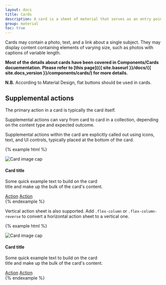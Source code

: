 ```yaml
---
layout: docs
title: Cards
description: A card is a sheet of material that serves as an entry point to more detailed information.
group: material
toc: true
---
```


Cards may contain a photo, text, and a link about a single subject. They may display content containing elements of varying size, such as photos with captions of variable length.

**Most of the details about cards have been covered in Components/Cards docuementation. Please refer to [this page]({{ site.baseurl }}/docs/{{ site.docs_version }}/components/cards/) for more details.**

**N.B.** According to Material Design, flat buttons should be used in cards.

## Supplemental actions

The primary action in a card is typically the card itself.

Supplemental actions can vary from card to card in a collection, depending on the content type and expected outcome.

Supplemental actions within the card are explicitly called out using icons, text, and UI controls, typically placed at the bottom of the card.

{% example html %}
<div class="card" style="width: 20rem;">
  <img alt="Card image cap" class="card-img-top" data-src="holder.js/100px180/">
  <div class="card-body">
    <h4 class="card-title">Card title</h4>
    <p class="card-text">Some quick example text to build on the card title and make up the bulk of the card's content.</p>
  </div>
  <div class="card-actions">
    <a class="btn btn-outline-primary" href="#">Action</a>
    <a class="btn btn-outline-primary" href="#">Action</a>
  </div>
</div>
{% endexample %}

Vertical action sheet is also supported. Add `.flex-column` or `.flex-column-reverse` to convert a horizontal action sheet to a vertical one.

{% example html %}
<div class="card" style="width: 20rem;">
  <img alt="Card image cap" class="card-img-top" data-src="holder.js/100px180/">
  <div class="card-body">
    <h4 class="card-title">Card title</h4>
    <p class="card-text">Some quick example text to build on the card title and make up the bulk of the card's content.</p>
  </div>
  <div class="card-actions flex-column">
    <a class="btn btn-outline-primary" href="#">Action</a>
    <a class="btn btn-outline-primary" href="#">Action</a>
  </div>
</div>
{% endexample %}
